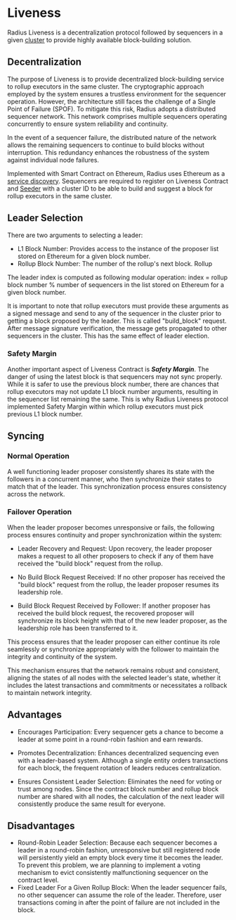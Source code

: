 # Liveness
Radius Liveness is a decentralization protocol followed by sequencers in a given [cluster](cluster.md) to provide highly available block-building solution.

## Decentralization
The purpose of Liveness is to provide decentralized block-building service to rollup executors in the same cluster. The cryptographic approach employed by the system ensures a trustless environment for the sequencer operation. However, the architecture still faces the challenge of a Single Point of Failure (SPOF). To mitigate this risk, Radius adopts a distributed sequencer network. This network comprises multiple sequencers operating concurrently to ensure system reliability and continuity.

In the event of a sequencer failure, the distributed nature of the network allows the remaining sequencers to continue to build blocks without interruption. This redundancy enhances the robustness of the system against individual node failures.

Implemented with Smart Contract on Ethereum, Radius uses Ethereum as a [service discovery](https://glossary.cncf.io/service-discovery/). Sequencers are required to register on Liveness Contract and [Seeder](modules/seeder.md) with a cluster ID to be able to build and suggest a block for rollup executors in the same cluster.

## Leader Selection
There are two arguments to selecting a leader:
- L1 Block Number: Provides access to the instance of the proposer list stored on Ethereum for a given block number.
- Rollup Block Number: The number of the rollup's next block.
Rollup

The leader index is computed as following modular operation:
index = rollup block number % number of sequencers in the list stored on Ethereum for a given block number.

It is important to note that rollup executors must provide these arguments as a signed message and send to any of the sequencer in the cluster prior to getting a block proposed by the leader. This is called "build_block" request. After message signature verification, the message gets propagated to other sequencers in the cluster. This has the same effect of leader election.

### Safety Margin
Another important aspect of Liveness Contract is ***Safety Margin***. The danger of using the latest block is that sequencers may not sync properly. While it is safer to use the previous block number, there are chances that rollup executors may not update L1 block number arguments, resulting in the sequencer list remaining the same. This is why Radius Liveness protocol implemented Safety Margin within which rollup executors must pick previous L1 block number.

## Syncing
### Normal Operation
A well functioning leader proposer consistently shares its state with the followers in a concurrent manner, who then synchronize their states to match that of the leader. This synchronization process ensures consistency across the network.

### Failover Operation
When the leader proposer becomes unresponsive or fails, the following process ensures continuity and proper synchronization within the system:

- Leader Recovery and Request: Upon recovery, the leader proposer makes a request to all other proposers to check if any of them have received the "build block" request from the rollup.

- No Build Block Request Received: If no other proposer has received the "build block" request from the rollup, the leader proposer resumes its leadership role.

- Build Block Request Received by Follower: If another proposer has received the build block request, the recovered proposer will synchronize its block height with that of the new leader proposer, as the leadership role has been transferred to it.

This process ensures that the leader proposer can either continue its role seamlessly or synchronize appropriately with the follower to maintain the integrity and continuity of the system.

This mechanism ensures that the network remains robust and consistent, aligning the states of all nodes with the selected leader's state, whether it includes the latest transactions and commitments or necessitates a rollback to maintain network integrity.

## Advantages
- Encourages Participation: Every sequencer gets a chance to become a leader at some point in a round-robin fashion and earn rewards.

- Promotes Decentralization: Enhances decentralized sequencing even with a leader-based system. Although a single entity orders transactions for each block, the frequent rotation of leaders reduces centralization.

- Ensures Consistent Leader Selection: Eliminates the need for voting or trust among nodes. Since the contract block number and rollup block number are shared with all nodes, the calculation of the next leader will consistently produce the same result for everyone.

## Disadvantages
- Round-Robin Leader Selection: Because each sequencer becomes a leader in a round-robin fashion, unresponsive but still registered node will persistently yield an empty block every time it becomes the leader. To prevent this problem, we are planning to implement a voting mechanism to evict consistently malfunctioning sequencer on the contract level.
- Fixed Leader For a Given Rollup Block: When the leader sequencer fails, no other sequencer can assume the role of the leader. Therefore, user transactions coming in after the point of failure are not included in the block.